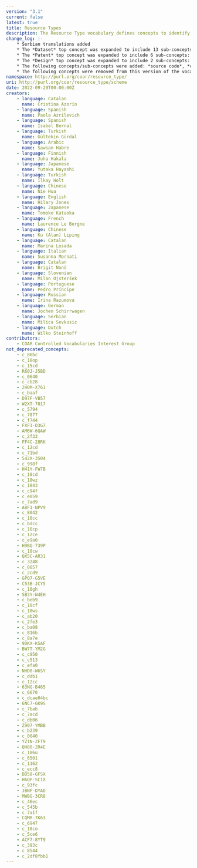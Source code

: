 ```yaml
---
version: "3.1"
current: false
latest: true
title: Resource Types
description: The Resource Type vocabulary defines concepts to identify the genre of a resource. Such resources, like publications, research data, audio and video objects, are typically deposited in institutional and thematic repositories or published in ejournals. This vocabulary supports a hierarchical model that relates narrower and broader concepts. Multilingual labels regard regional distinctions in language and term. Concepts of this vocabulary are mapped with terms and concepts of similar vocabularies and dictionaries.
change_log: |-
    * Serbian translations added
    * The *Dataset* top concept was expanded to include 13 sub-concepts: *aggregated data*, *clinical trial data*, *compiled data*, *encoded data*, *experimental data*, *genomic data*, *geospatial data*, *laboratory notebook*, *measurement and test data*, *observational data*, *recorded data*, *simulation data* and *survey data*.
    * The *Patent* top concept was expanded to include 6 sub-concepts: *PCT application*, *design patent*, *plant patent*, *plant variety protection*, *software patent* and *utility model*.
    * The *Design* top concept was expanded to include 2 sub-concepts: *industrial design* and *layout design*.
    * The following concepts/sub-concepts were added: *source code*, *conference presentation*, *other periodical*, *research protocol*, *peer review*, *commentary*, *transcription* and *trademark*.
    * The following concepts were removed from this version of the vocabulary:  *interview*, *report par*, *contribution to journal*, *internal report*, *other type of report*, *report to funding agency* and *periodical*. These concepts remains in the earlier versions of the vocabulary, and the PURL URIs continue to resolve.
namespace: http://purl.org/coar/resource_type/
uri: http://purl.org/coar/resource_type/scheme
date: 2022-09-29T00:00:00Z
creators:
    - language: Catalan
      name: Cristina Azorín
    - language: Spanish
      name: Paola Azrilevich
    - language: Spanish
      name: Isabel Bernal
    - language: Turkish
      name: Gültekin Gürdal
    - language: Arabic
      name: Sawsan Habre
    - language: Finnish
      name: Juha Hakala
    - language: Japanese
      name: Yutaka Hayashi
    - language: Turkish
      name: Ilkay Holt
    - language: Chinese
      name: Nie Hua
    - language: English
      name: Hilary Jones
    - language: Japanese
      name: Tomoko Kataoka
    - language: French
      name: Laurence Le Borgne
    - language: Chinese
      name: Ku (Alan) Liping
    - language: Catalan
      name: Marina Losada
    - language: Italian
      name: Susanna Mornati
    - language: Catalan
      name: Brigit Nonó
    - language: Slovenian
      name: Milan Ojsteršek
    - language: Portuguese
      name: Pedro Príncipe
    - language: Russian
      name: Irina Razumova
    - language: German
      name: Jochen Schirrwagen
    - language: Serbian
      name: Milica Sevkusic
    - language: Dutch
      name: Wilko Steinhoff
contributors:
    - COAR Controlled Vocabularies Interest Group
not_deprecated_concepts:
    - c_86bc
    - c_18op
    - c_15cd
    - R60J-J5BD
    - c_0640
    - c_cb28
    - 2H0M-X761
    - c_baaf
    - D97F-VB57
    - W2XT-7017
    - c_5794
    - c_7877
    - c_f744
    - FXF3-D3G7
    - AM6W-6QAW
    - c_2f33
    - FF4C-28RK
    - c_12cd
    - c_71bd
    - 542X-3S04
    - c_998f
    - H41Y-FW7B
    - c_18cd
    - c_18wz
    - c_1843
    - c_c94f
    - c_e059
    - c_7ad9
    - A8F1-NPV9
    - c_8042
    - c_18cc
    - c_bdcc
    - c_18cp
    - c_12ce
    - c_e9a0
    - H9BQ-739P
    - c_18cw
    - QX5C-AR31
    - c_3248
    - c_0857
    - c_2cd9
    - GPQ7-G5VE
    - C53B-JCY5
    - c_18gh
    - SB3Y-W4EH
    - c_beb9
    - c_18cf
    - c_18ws
    - c_ab20
    - c_2fe3
    - c_ba08
    - c_816b
    - c_8a7e
    - 9DKX-KSAF
    - BW7T-YM2G
    - c_c950
    - c_c513
    - c_efa0
    - NHD0-W6SY
    - c_ddb1
    - c_12cc
    - 63NG-B465
    - c_6670
    - c_dcae04bc
    - 6NC7-GK9S
    - c_7bab
    - c_7acd
    - c_db06
    - Z907-YMBB
    - c_b239
    - c_0040
    - YZ1N-ZFT9
    - QH80-2R4E
    - c_186u
    - c_6501
    - c_1162
    - c_ecc8
    - DD58-GFSX
    - H6QP-SC1X
    - c_93fc
    - JBNF-DYAD
    - MW8G-3CR8
    - c_46ec
    - c_545b
    - c_7a1f
    - CQMR-7K63
    - c_6947
    - c_18co
    - c_5ce6
    - ACF7-8YT9
    - c_393c
    - c_8544
    - c_2df8fbb1
---
```


